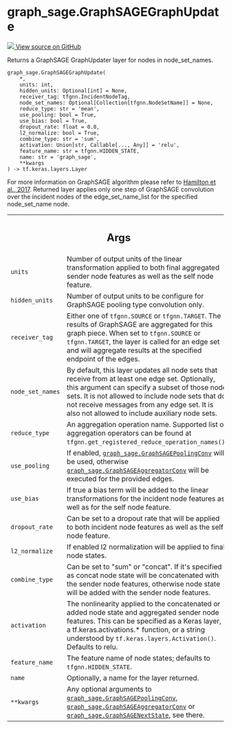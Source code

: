 # graph_sage.GraphSAGEGraphUpdate

<!-- Insert buttons and diff -->

<a target="_blank" href="https://github.com/tensorflow/gnn/tree/master/tensorflow_gnn/models/graph_sage/layers.py#L484-L597">
<img src="https://www.tensorflow.org/images/GitHub-Mark-32px.png" /> View source
on GitHub </a>

Returns a GraphSAGE GraphUpdater layer for nodes in node_set_names.

<pre class="devsite-click-to-copy prettyprint lang-py tfo-signature-link">
<code>graph_sage.GraphSAGEGraphUpdate(
    *,
    units: int,
    hidden_units: Optional[int] = None,
    receiver_tag: tfgnn.IncidentNodeTag,
    node_set_names: Optional[Collection[tfgnn.NodeSetName]] = None,
    reduce_type: str = &#x27;mean&#x27;,
    use_pooling: bool = True,
    use_bias: bool = True,
    dropout_rate: float = 0.0,
    l2_normalize: bool = True,
    combine_type: str = &#x27;sum&#x27;,
    activation: Union[str, Callable[..., Any]] = &#x27;relu&#x27;,
    feature_name: str = tfgnn.HIDDEN_STATE,
    name: str = &#x27;graph_sage&#x27;,
    **kwargs
) -> tf.keras.layers.Layer
</code></pre>

<!-- Placeholder for "Used in" -->

For more information on GraphSAGE algorithm please refer to
[Hamilton et al., 2017](https://arxiv.org/abs/1706.02216). Returned layer
applies only one step of GraphSAGE convolution over the incident nodes of the
edge_set_name_list for the specified node_set_name node.

<!-- Tabular view -->

 <table class="responsive fixed orange">
<colgroup><col width="214px"><col></colgroup>
<tr><th colspan="2"><h2 class="add-link">Args</h2></th></tr>

<tr>
<td>
<code>units</code><a id="units"></a>
</td>
<td>
Number of output units of the linear transformation applied to both
final aggregated sender node features as well as the self node feature.
</td>
</tr><tr>
<td>
<code>hidden_units</code><a id="hidden_units"></a>
</td>
<td>
Number of output units to be configure for GraphSAGE pooling
type convolution only.
</td>
</tr><tr>
<td>
<code>receiver_tag</code><a id="receiver_tag"></a>
</td>
<td>
Either one of <code>tfgnn.SOURCE</code> or <code>tfgnn.TARGET</code>. The results of
GraphSAGE are aggregated for this graph piece. When set to <code>tfgnn.SOURCE</code>
or <code>tfgnn.TARGET</code>, the layer is called for an edge set and will aggregate
results at the specified endpoint of the edges.
</td>
</tr><tr>
<td>
<code>node_set_names</code><a id="node_set_names"></a>
</td>
<td>
By default, this layer updates all node sets that receive
from at least one edge set. Optionally, this argument can specify a subset
of those node sets. It is not allowed to include node sets that do not
receive messages from any edge set. It is also not allowed to include
auxiliary node sets.
</td>
</tr><tr>
<td>
<code>reduce_type</code><a id="reduce_type"></a>
</td>
<td>
An aggregation operation name. Supported list of aggregation
operators can be found at <code>tfgnn.get_registered_reduce_operation_names()</code>.
</td>
</tr><tr>
<td>
<code>use_pooling</code><a id="use_pooling"></a>
</td>
<td>
If enabled, <a href="../graph_sage/GraphSAGEPoolingConv.md"><code>graph_sage.GraphSAGEPoolingConv</code></a> will be used,
otherwise <a href="../graph_sage/GraphSAGEAggregatorConv.md"><code>graph_sage.GraphSAGEAggregatorConv</code></a> will be executed for the
provided edges.
</td>
</tr><tr>
<td>
<code>use_bias</code><a id="use_bias"></a>
</td>
<td>
If true a bias term will be added to the linear transformations
for the incident node features as well as for the self node feature.
</td>
</tr><tr>
<td>
<code>dropout_rate</code><a id="dropout_rate"></a>
</td>
<td>
Can be set to a dropout rate that will be applied to both
incident node features as well as the self node feature.
</td>
</tr><tr>
<td>
<code>l2_normalize</code><a id="l2_normalize"></a>
</td>
<td>
If enabled l2 normalization will be applied to final node
states.
</td>
</tr><tr>
<td>
<code>combine_type</code><a id="combine_type"></a>
</td>
<td>
Can be set to "sum" or "concat". If it's specified as concat
node state will be concatenated with the sender node features, otherwise
node state will be added with the sender node features.
</td>
</tr><tr>
<td>
<code>activation</code><a id="activation"></a>
</td>
<td>
The nonlinearity applied to the concatenated or added node state
and aggregated sender node features. This can be specified as a Keras
layer, a tf.keras.activations.* function, or a string understood by
<code>tf.keras.layers.Activation()</code>. Defaults to relu.
</td>
</tr><tr>
<td>
<code>feature_name</code><a id="feature_name"></a>
</td>
<td>
The feature name of node states; defaults to
<code>tfgnn.HIDDEN_STATE</code>.
</td>
</tr><tr>
<td>
<code>name</code><a id="name"></a>
</td>
<td>
Optionally, a name for the layer returned.
</td>
</tr><tr>
<td>
<code>**kwargs</code><a id="**kwargs"></a>
</td>
<td>
Any optional arguments to <a href="../graph_sage/GraphSAGEPoolingConv.md"><code>graph_sage.GraphSAGEPoolingConv</code></a>,
<a href="../graph_sage/GraphSAGEAggregatorConv.md"><code>graph_sage.GraphSAGEAggregatorConv</code></a> or <a href="../graph_sage/GraphSAGENextState.md"><code>graph_sage.GraphSAGENextState</code></a>,
see there.
</td>
</tr>
</table>
